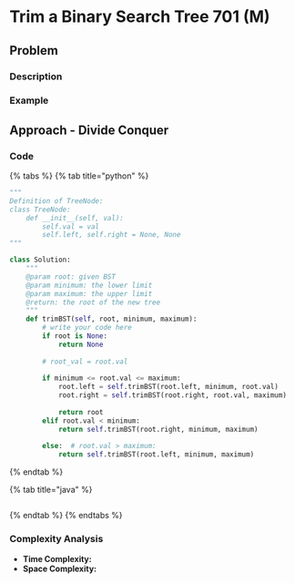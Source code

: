 # Trim a Binary Search Tree 701 \(M\)

## Problem

### Description

### Example

## Approach - Divide Conquer

### Code

{% tabs %}
{% tab title="python" %}
```python
"""
Definition of TreeNode:
class TreeNode:
    def __init__(self, val):
        self.val = val
        self.left, self.right = None, None
"""

class Solution:
    """
    @param root: given BST
    @param minimum: the lower limit
    @param maximum: the upper limit
    @return: the root of the new tree 
    """
    def trimBST(self, root, minimum, maximum):
        # write your code here
        if root is None:
            return None
        
        # root_val = root.val
        
        if minimum <= root.val <= maximum:
            root.left = self.trimBST(root.left, minimum, root.val)
            root.right = self.trimBST(root.right, root.val, maximum)
            
            return root
        elif root.val < minimum:
            return self.trimBST(root.right, minimum, maximum)
        
        else:  # root.val > maximum:
            return self.trimBST(root.left, minimum, maximum)
```
{% endtab %}

{% tab title="java" %}
```

```
{% endtab %}
{% endtabs %}

### Complexity Analysis

* **Time Complexity:**
* **Space Complexity:**

